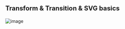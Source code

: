 <p style="font-size: 20px;"><b>Transform & Transition & SVG basics</b></p>

![image](https://user-images.githubusercontent.com/86244920/218735584-d6711fdc-a835-4508-8d17-c609e9723904.png)
